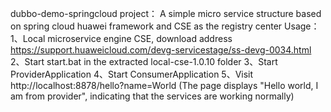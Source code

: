
dubbo-demo-springcloud project：
   A simple micro service structure based on spring cloud huawei framework and CSE as the registry center
Usage：
1、Local microservice engine CSE, download address https://support.huaweicloud.com/devg-servicestage/ss-devg-0034.html
2、Start start.bat in the extracted local-cse-1.0.10 folder
3、Start ProviderApplication
4、Start ConsumerApplication
5、Visit http://localhost:8878/hello?name=World (The page displays "Hello world, I am from provider", indicating that the services are working normally)

